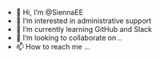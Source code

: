 - 👋 Hi, I’m @SiennaEE
- 👀 I’m interested in administrative support
- 🌱 I’m currently learning GitHub and Slack
- 💞️ I’m looking to collaborate on ..
- 📫 How to reach me ...

<!---
SiennaEE/SiennaEE is a ✨ special ✨ repository because its `README.md` (this file) appears on your GitHub profile.
You can click the Preview link to take a look at your changes.
--->
